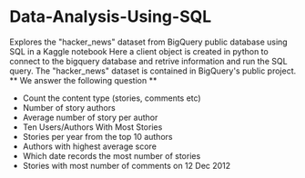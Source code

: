 # Data-Analysis-Using-SQL
Explores the "hacker_news" dataset from BigQuery public database using SQL in a Kaggle notebook 
Here a client object is created in python to connect to the bigquery database and retrive information and run the SQL query.
The "hacker_news" dataset is contained in BigQuery's public project.
** We answer the following question **
* Count the content type (stories, comments etc)
* Number of story authors
* Average number of story per author
* Ten Users/Authors With Most Stories
* Stories per year from the top 10 authors
* Authors with highest average score
* Which date records the most number of stories
* Stories with most number of comments on 12 Dec 2012

